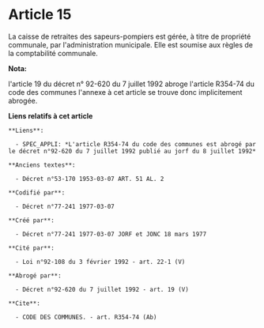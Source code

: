 # Article 15

La caisse de retraites des sapeurs-pompiers est gérée, à titre de propriété communale, par l'administration municipale. Elle
est soumise aux règles de la comptabilité communale.

**Nota:**

l'article 19 du décret n° 92-620 du 7 juillet 1992 abroge l'article R354-74 du code des communes l'annexe à cet article se
trouve donc implicitement abrogée.

**Liens relatifs à cet article**

	**Liens**:

	  - SPEC_APPLI: *L'article R354-74 du code des communes est abrogé par le décret n°92-620 du 7 juillet 1992 publié au jorf du 8 juillet 1992*

	**Anciens textes**:

	  - Décret n°53-170 1953-03-07 ART. 51 AL. 2

	**Codifié par**:

	  - Décret n°77-241 1977-03-07

	**Créé par**:

	  - Décret n°77-241 1977-03-07 JORF et JONC 18 mars 1977

	**Cité par**:

	  - Loi n°92-108 du 3 février 1992 - art. 22-1 (V)

	**Abrogé par**:

	  - Décret n°92-620 du 7 juillet 1992 - art. 19 (V)

	**Cite**:

	  - CODE DES COMMUNES. - art. R354-74 (Ab)

